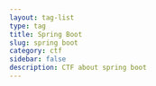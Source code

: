 ```yaml
---
layout: tag-list
type: tag
title: Spring Boot
slug: spring boot
category: ctf
sidebar: false
description: CTF about spring boot
---
```

